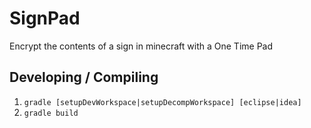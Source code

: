 # SignPad

Encrypt the contents of a sign in minecraft with a One Time Pad

## Developing / Compiling
1. `gradle [setupDevWorkspace|setupDecompWorkspace] [eclipse|idea]`
2. `gradle build`

